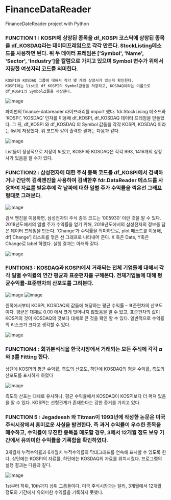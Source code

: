 # FinanceDataReader
FinanceDateReader project with Python




### FUNCTION 1 : KOSPI에 상장된 종목을 df_KOSPI 코스닥에 상장된 종목을 df_KOSDAQ라는 데이터프레임으로 각각 만든다. StockListing메소드를 사용하면 된다. 위 두 데이터 프레임은 ['Symbol', 'Name', 'Sector', 'Industry']을 칼럼으로 가지고 있으며 Symbol 변수가 위에서 지칭한 여섯자리 코드를 의미한다. 
	KOSPI와 KOSDAQ 그룹에 대해서 각각 몇 개의 상장사가 있는지 확인한다. 
	KOSPI라는 list로 df_KOSPI의 Symbol값들을 저장하고, KOSDAQ이라는 이름으로 df_KOSPI의 Symbol값들을 저장한다. 
	
![image](https://user-images.githubusercontent.com/31716679/187679135-49d869b6-38c6-456f-b1bb-5eef6d394149.png)

 
파이썬의 finance-datareader 라이브러리를 import 했다. fdr.StockLising 메소드와 ‘KOSPI’, ‘KOSDAQ’ 인자를 이용해 df_KOSPI, df_KOSDAQ 데이터 프레임을 만들었다. 그 뒤, df_KOSPI 와 df_KOSDAQ 의 Symbol 값들을 각각 KOSPI, KOSDAQ 이라는 list에 저장했다. 위 코드와 같이 출력한 결과는 다음과 같다. 
 
 ![image](https://user-images.githubusercontent.com/31716679/187679185-60e878c7-816f-4d5c-8ec4-c5b95b341cf5.png)

List들이 정상적으로 저장이 되었고, KOSPI와 KOSDAQ은 각각 993, 1416개의 상장사가 있음을 알 수가 있다.



### FUNCTION2 : 삼성전자에 대한 주식 종목 코드를 df_KOSPI에서 검색하거나 간단히 검색엔진을 사용하여 검색한후  fdr.DataReader 메소드를 사용하여 자료를 받은후에 각 날짜에 대한 일별 주가 수익률을 꺽은선 그래프 형태로 그려본다.  

 ![image](https://user-images.githubusercontent.com/31716679/187679289-122d77e9-2b27-4242-beb3-3903aa8bb3b1.png)

검색 엔진을 이용하면, 삼성전자의 주식 종목 코드는 ‘005930’ 이란 것을 알 수 있다. 
2018년도에서의 일별 주가 수익률을 얻기 위해, 2018년도에서의 삼성전자의 정보를 담은 데이터 프레임을 만든다. 
‘Change’가 수익률을 의미하므로, plot 메소드를 이용해, df[‘Change’] 리스트를 꺾은 선 그래프로 나타내어 준다. 
X 축은 Date, Y축은 Change로 label 하였다. 실행 결과는 아래와 같다.
 
 ![image](https://user-images.githubusercontent.com/31716679/187679304-9a63619c-7f04-49ad-a8fb-edec24f203ab.png)


### FUNTION3 : KOSDAQ과 KOSPI에서 거래되는 전체 기업들에 대해서 각각 일별 수익률의 연간 평균과 표준편차를 구해본다. 전체기업들에 대해 평균수익률-표준편차의 산포도를 그려본다.
 
![image](https://user-images.githubusercontent.com/31716679/187679438-422a038c-7f66-4f36-9947-d1f6a8b21797.png)
![image](https://user-images.githubusercontent.com/31716679/187679453-a9028b29-58c4-4c06-98e5-eb4d9ff96fd7.png)
 
왼쪽에서부터 KOSPI, KOSDAQ의 값들에 해당하는 평균 수익률 – 표준편차의 산포도이다. 평균은 대체로 0.00 에서 크게 벗어나지 않았음을 알 수 있고, 표준편차의 값이 KOSPI의 것이 KOSDAQ의 것보다 대체로 큰 것을 확인 할 수 있다. 일반적으로 수익률의 리스크가 크다고 생각할 수 있다. 

![image](https://user-images.githubusercontent.com/31716679/187679659-58b562d1-1acf-4338-8c3d-3803a833ee70.png)


### FUNCTION4 : 회귀분석식을 한국시장에서 거래되는 모든 주식에 각각 α와 β를 Fitting 한다.
   

상단에 KOSPI의 평균 수익률, 측도의 산포도, 하단에 KOSDAQ의 평균 수익률, 측도의 산포도를 표시하게 하였다

![image](https://user-images.githubusercontent.com/31716679/187679902-28570d77-c124-479b-8c25-340f8f0966a9.png)

측도의 산포는 대체로 유사하나, 평균 수익률에서 KOSDAQ이 KOSPI보다 더 퍼져 있음을 알 수 있다. KOSPI는 선형관계가 존재한다는 강한 증거를 가지고 있다.
 

### FUNCTION 5 : Jegadeesh 와 Titman이 1993년에 작성한 논문은 미국 주식시장에서 흥미로운 사실을 발견한다. 즉 과거 수익률이 우수한 종목을 매수하고, 수익률이 부진한 종목을 매도할 경우, 3에서 12개월 정도 보유 기간에서 유의미한 수익률을 기록함을 확인하였다. 

3개월치 누적수익률과 6개월치 누적수익률의 막대그래프를 연속해 표시할 수 있도록 한다. 상단에는 KOSPI의 자료를, 하단에는 KOSDAQ의 자료를 위치시켰다. 
프로그램의 실행 결과는 다음과 같다. 

![image](https://user-images.githubusercontent.com/31716679/187680287-47a208aa-859b-4496-a167-1533820e436c.png)


1st부터 하위, 10th까지 상위 그룹들이다. 미국 주식시장과는 달리, 3개월에서 12개월 정도의 기간에서 유의미한 수익률을 기록하지 못했다. 

